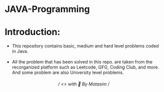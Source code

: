 # JAVA-Programming

# Introduction:
<ul>
  <li>
    This repository contains basic, medium and hard level problems coded in Java.
  </li></br>
  <li>
    All the problem that has been solved in this repo. are taken from the recorganized platform such as Leetcode, GFG, Coding Club, and more. And some problem are also University level problems.
  </li>
</ul>

<h6 align='center'>
   / <> with 🧡 By Motasim /
<h6>
